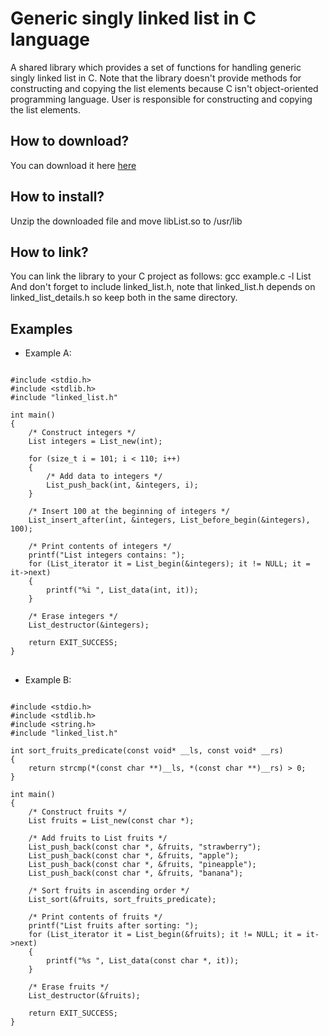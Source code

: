 # Generic singly linked list in C language
A shared library which provides a set of functions for handling generic singly linked list in C. Note that the library doesn't provide methods for constructing and copying the list elements because C  isn't object-oriented programming language. User is responsible for constructing and copying the list elements.

<h2> How to download? </h2>
You can download it here  <a href="https://github.com/user-attachments/files/19465345/libList.zip">here</a>

<h2> How to install? </h2>
Unzip the downloaded file and move libList.so to /usr/lib

<h2> How to link? </h2>
You can link the library to your C project as follows: gcc example.c -l List <br>
And don't forget to include linked_list.h, note that linked_list.h depends on linked_list_details.h so keep both in the same directory.
<br>
<h2> Examples </h2>

* Example A:

<pre>
<code class="language-c">
#include &lt;stdio.h&gt;
#include &lt;stdlib.h&gt;
#include "linked_list.h"

int main()
{
    /* Construct integers */
    List integers = List_new(int);

    for (size_t i = 101; i < 110; i++)
    {
        /* Add data to integers */
        List_push_back(int, &integers, i);
    }

    /* Insert 100 at the beginning of integers */
    List_insert_after(int, &integers, List_before_begin(&integers), 100);

    /* Print contents of integers */
    printf("List integers contains: ");
    for (List_iterator it = List_begin(&integers); it != NULL; it = it->next)
    {
        printf("%i ", List_data(int, it));
    }

    /* Erase integers */
    List_destructor(&integers);
    
    return EXIT_SUCCESS;
}
</code>
</pre>

* Example B:

<pre>
<code class="language-c">
#include &lt;stdio.h&gt;
#include &lt;stdlib.h&gt;
#include &lt;string.h&gt;    
#include "linked_list.h"

int sort_fruits_predicate(const void* __ls, const void* __rs)
{
    return strcmp(*(const char **)__ls, *(const char **)__rs) > 0;
}

int main()
{
    /* Construct fruits */
    List fruits = List_new(const char *);

    /* Add fruits to List fruits */
    List_push_back(const char *, &fruits, "strawberry");
    List_push_back(const char *, &fruits, "apple");
    List_push_back(const char *, &fruits, "pineapple");
    List_push_back(const char *, &fruits, "banana");

    /* Sort fruits in ascending order */
    List_sort(&fruits, sort_fruits_predicate);

    /* Print contents of fruits */
    printf("List fruits after sorting: ");
    for (List_iterator it = List_begin(&fruits); it != NULL; it = it->next)
    {
        printf("%s ", List_data(const char *, it));
    }

    /* Erase fruits */
    List_destructor(&fruits);
    
    return EXIT_SUCCESS;   
}
</code>
</pre>

